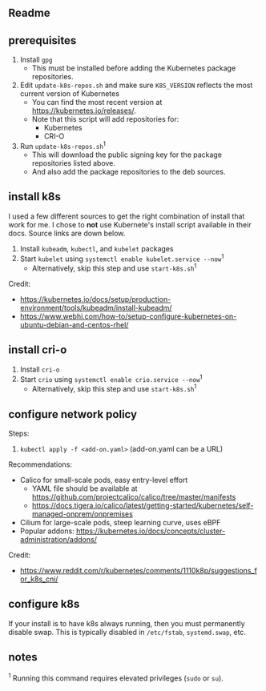## Readme

## prerequisites

1. Install `gpg`
   - This must be installed before adding the Kubernetes package repositories.
3. Edit `update-k8s-repos.sh` and make sure `K8S_VERSION` reflects the most current version of Kubernetes
   - You can find the most recent version at https://kubernetes.io/releases/.
   - Note that this script will add repositories for:
     - Kubernetes
     - CRI-O
4. Run `update-k8s-repos.sh`<sup>1</sup>
   - This will download the public signing key for the package repositories listed above.
   - And also add the package repositories to the deb sources.

## install k8s

I used a few different sources to get the right combination of install that work for me. I chose to **not** use Kubernete's install script available in their docs. Source links are down below.

1. Install `kubeadm`, `kubectl`, and `kubelet` packages
2. Start `kubelet` using `systemctl enable kubelet.service --now`<sup>1</sup>
   - Alternatively, skip this step and use `start-k8s.sh`<sup>1</sup>

Credit:
- https://kubernetes.io/docs/setup/production-environment/tools/kubeadm/install-kubeadm/
- https://www.webhi.com/how-to/setup-configure-kubernetes-on-ubuntu-debian-and-centos-rhel/

## install cri-o

1. Install `cri-o`
2. Start `crio` using `systemctl enable crio.service --now`<sup>1</sup>
   - Alternatively, skip this step and use `start-k8s.sh`<sup>1</sup>

## configure network policy

Steps:
1. `kubectl apply -f <add-on.yaml>` (add-on.yaml can be a URL)

Recommendations:
- Calico for small-scale pods, easy entry-level effort
  - YAML file should be available at https://github.com/projectcalico/calico/tree/master/manifests
  - https://docs.tigera.io/calico/latest/getting-started/kubernetes/self-managed-onprem/onpremises
- Cilium for large-scale pods, steep learning curve, uses eBPF
- Popular addons: https://kubernetes.io/docs/concepts/cluster-administration/addons/

Credit:
- https://www.reddit.com/r/kubernetes/comments/1110k8p/suggestions_for_k8s_cni/

## configure k8s

If your install is to have k8s always running, then you must permanently disable swap. This is typically disabled in `/etc/fstab`, `systemd.swap`, etc.

## notes

<sup>1</sup> Running this command requires elevated privileges (`sudo` or `su`).
